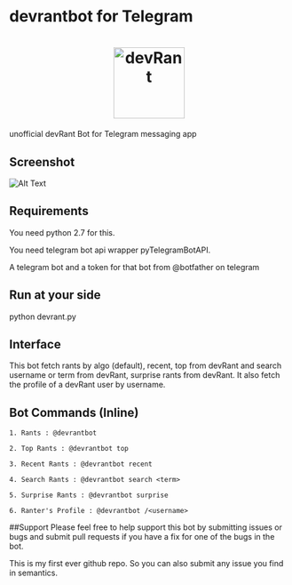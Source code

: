 # devrantbot for Telegram

<h1 align='center'>
  <a href="https://devrant.io"><img alt='devRant' width='128' height='128' src="https://github.com/puneetsngh/devrantbot/blob/master/media/icon.jpg"></a>
</h1>

unofficial devRant Bot for Telegram messaging app

## Screenshot
![Alt Text](https://github.com/puneetsngh/devrantbot/blob/master/media/devrant.gif)

## Requirements
You need python 2.7 for this.

You need telegram bot api wrapper pyTelegramBotAPI.

A telegram bot and a token for that bot from @botfather on telegram

## Run at your side
python devrant.py

## Interface
This bot fetch rants by algo (default), recent, top from
devRant and search username or term from devRant, surprise rants from devRant. It also fetch the profile of a devRant user by
username.

## Bot Commands (Inline)
```
1. Rants : @devrantbot

2. Top Rants : @devrantbot top

3. Recent Rants : @devrantbot recent

4. Search Rants : @devrantbot search <term>

5. Surprise Rants : @devrantbot surprise

6. Ranter's Profile : @devrantbot /<username>
```

##Support
Please feel free to help support this bot by submitting issues or bugs and submit pull requests if you have a fix for one of the bugs in the bot.

This is my first ever github repo. So you can also submit any issue you find in semantics.
